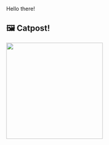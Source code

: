 Hello there!



## 🖼️ Catpost!

<sub>
    <img src="https://cdn2.thecatapi.com/images/O2aNhFGU-.jpg" height="256">
</sub>

